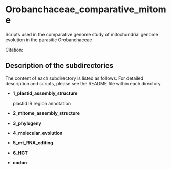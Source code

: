 # Orobanchaceae_comparative_mitome
Scripts used in the comparative genome study of mitochondrial genome evolution in the parasitic Orobanchaceae

Citation:

Description of the subdirectories
----------------------
The content of each subdirectory is listed as follows. For detailed description and scripts, please see the README file within each directory.

- **1_plastid_assembly_structure**
  
  plastid IR region annotation
  
  
- **2_mitome_assembly_structure**



- **3_phylogeny**

- **4_molecular_evolution**

- **5_mt_RNA_editing**

- **6_HGT**

- **codon**

